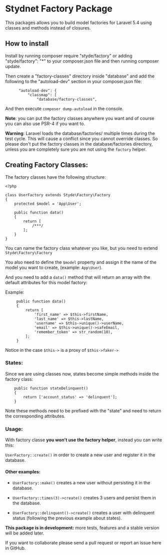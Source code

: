 # Stydnet Factory Package

This packages allows you to build model factories
 for Laravel 5.4 using classes and methods instead of closures.
 
## How to install

Install by running composer require "styde/factory"
 or adding "styde/factory": "*" to your composer.json file
  and then running composer update. 

Then create a "factory-classes" directory inside "database"
 and add the following to the "autoload-dev" section in your composer.json file:

```
      "autoload-dev": {
          "classmap": [
              "database/factory-classes",
```

And then execute `composer dump-autoload` in the console.
 
**Note**: you can put the factory classes anywhere you want 
 and of course you can also use PSR-4 if you want to.
 
**Warning**: Laravel loads the database/factories/ multiple times during the test cycle.
 This will cause a conflict since you cannot override classes. So please don't put
  the factory classes in the database/factories directory, unless you are completely sure you are not using the `factory` helper.
  
## Creating Factory Classes:

The factory classes have the following structure:

```
<?php

class UserFactory extends Styde\Factory\Factory
{
    protected $model = 'App\User';

    public function data()
    {
        return [
            /***/
        ];
    }
}
```

You can name the factory class whatever you like,
but you need to extend `Styde\Factory\Factory`

You also need to define the `$model` property
and assign it the name of the model you want to create, (example: `App\User`). 

And you need to add a `data()` method that will return
 an array with the default attributes for this model factory:
 
 Example:
 
```
     public function data()
     {
         return [
             'first_name' => $this->firstName,
             'last_name' => $this->lastName,
             'username' => $this->unique()->userName,
             'email' => $this->unique()->safeEmail,
             'remember_token' => str_random(10),
         ];
     }
```
  
Notice in the case `$this->` is a proxy of `$this->faker->`

### States:

Since we are using classes now, states become simple methods inside the factory class:

```
    public function stateDelinquent()
    {
        return ['account_status' => 'delinquent'];
    }
```

Note these methods need to be prefixed with the "state" 
 and need to return the corresponding attributes.
 
### Usage:

With factory classe **you won't use the factory helper**, instead you can write this:

`UserFactory::create()` in order to create a new user and register it in the database.

#### Other examples:

* `UserFactory::make()` creates a new user without persisting it in the database.

* `UserFactory::times(3)->create()` creates 3 users and persist them in the database.

* `UserFactory::delinquent()->create()` creates a user with delinquent status (following the previous example about states).

**This package is in development:** more tests, features and a stable version will be added later.

If you want to collaborate please send a pull request or report an issue here in GitHub.

